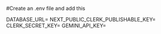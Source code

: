 
#Create an .env file and add this

DATABASE_URL=
NEXT_PUBLIC_CLERK_PUBLISHABLE_KEY=
CLERK_SECRET_KEY=
GEMINI_API_KEY=
